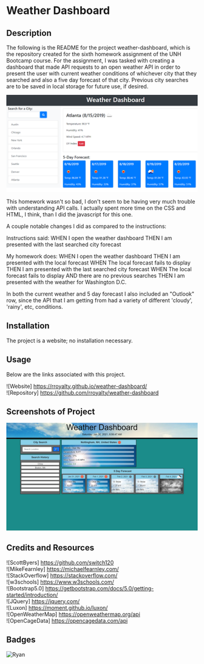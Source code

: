 # Weather Dashboard

## Description 

The following is the README for the project weather-dashboard, which is the repository created for the sixth homework assignment of the UNH Bootcamp course. For the assignment, I was tasked with creating a dashboard that made API requests to an open weather API in order to present the user with current weather conditions of whichever city that they searched and also a five day forecast of that city. Previous city searches are to be saved in local storage for future use, if desired.

![Example given:](https://github.com/rroyalty/weather-dashboard/blob/main/assets/images/examples/06-server-side-apis-homework-demo.png)  

This homework wasn't so bad, I don't seem to be having very much trouble with understanding API calls. I actually spent more time on the CSS and HTML, I think, than I did the javascript for this one.

A couple notable changes I did as compared to the instructions:

Instructions said:
WHEN I open the weather dashboard
THEN I am presented with the last searched city forecast

My homework does:
WHEN I open the weather dashboard
THEN I am presented with the local forecast
WHEN The local forecast fails to display
THEN I am presented with the last searched city forecast
WHEN The local forecast fails to display AND there are no previous searches
THEN I am presented with the weather for Washington D.C.


In both the current weather and 5 day forecast I also included an "Outlook" row, since the API that I am getting from had a variety of different 'cloudy', 'rainy', etc, conditions.

## Installation

The project is a website; no installation necessary.

## Usage 

Below are the links associated with this project.  

![Website] https://rroyalty.github.io/weather-dashboard/  
![Repository] https://github.com/rroyalty/weather-dashboard  

## Screenshots of Project

![Dashboard:](https://github.com/rroyalty/weather-dashboard/blob/main/assets/images/examples/weather-screenshot.jpg)

## Credits and Resources

![ScottByers] https://github.com/switch120  
![MikeFearnley] https://michaelfearnley.com/  
![StackOverflow] https://stackoverflow.com/  
![w3schools] https://www.w3schools.com/  
![Bootstrap5.0] https://getbootstrap.com/docs/5.0/getting-started/introduction/  
![JQuery] https://jquery.com/  
![Luxon] https://moment.github.io/luxon/  
![OpenWeatherMap] https://openweathermap.org/api  
![OpenCageData] https://opencagedata.com/api  

## Badges

![Ryan](https://img.shields.io/badge/Ryan's%20Badge-Hello-green)
